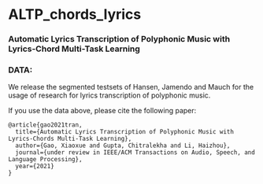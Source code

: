 # ALTP_chords_lyrics


### Automatic Lyrics Transcription of Polyphonic Music with Lyrics-Chord Multi-Task Learning


### DATA:

We release the segmented testsets of Hansen, Jamendo and Mauch for the usage of research for lyrics transcription of polyphonic music.


If you use the data above, please cite the following paper:
```
@article{gao2021tran,
  title={Automatic Lyrics Transcription of Polyphonic Music with Lyrics-Chords Multi-Task Learning},
  author={Gao, Xiaoxue and Gupta, Chitralekha and Li, Haizhou},
  journal={under review in IEEE/ACM Transactions on Audio, Speech, and Language Processing},
  year={2021}
}
```


